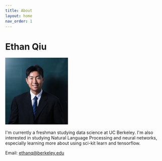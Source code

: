 ```yaml
---
title: About
layout: home
nav_order: 1
---
```


# Ethan Qiu

<img src="/assets/jpgs/Qiu_Ethan_D.jpg" alt="Image description" width="200"/>


I'm currently a freshman studying data science at UC Berkeley. I'm also interested in studying Natural Language Processing and neural networks, especially learning more about using sci-kit learn and tensorflow. 

Email: [ethanq@berkeley.edu](mailto:ethanq@berkeley.edu)